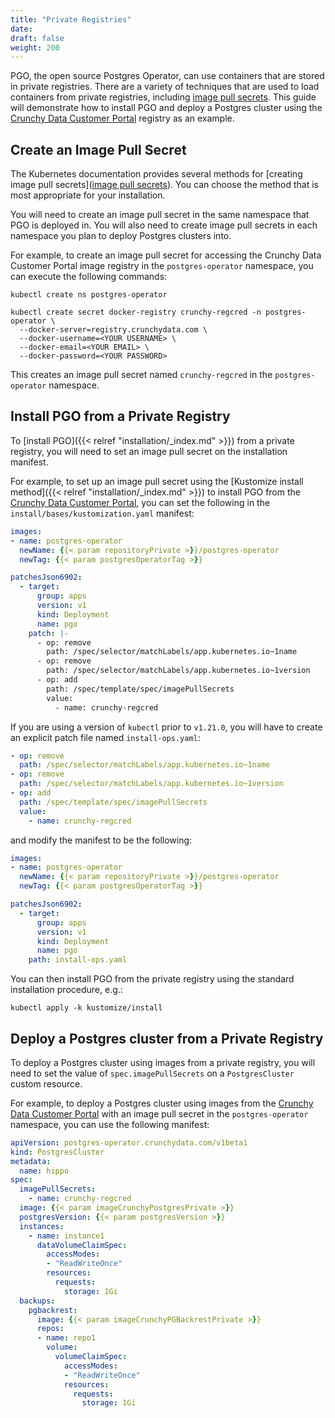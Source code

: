 ```yaml
---
title: "Private Registries"
date:
draft: false
weight: 200
---
```


PGO, the open source Postgres Operator, can use containers that are stored in private registries. There are a variety of techniques that are used to load containers from private registries, including [image pull secrets](https://kubernetes.io/docs/tasks/configure-pod-container/pull-image-private-registry/). This guide will demonstrate how to install PGO and deploy a Postgres cluster using the [Crunchy Data Customer Portal](https://access.crunchydata.com/) registry as an example.

## Create an Image Pull Secret

The Kubernetes documentation provides several methods for [creating image pull secrets]([image pull secrets](https://kubernetes.io/docs/tasks/configure-pod-container/pull-image-private-registry/)). You can choose the method that is most appropriate for your installation.

You will need to create an image pull secret in the same namespace that PGO is deployed in. You will also need to create image pull secrets in each namespace you plan to deploy Postgres clusters into.

For example, to create an image pull secret for accessing the Crunchy Data Customer Portal image registry in the `postgres-operator` namespace, you can execute the following commands:

```shell
kubectl create ns postgres-operator

kubectl create secret docker-registry crunchy-regcred -n postgres-operator \
  --docker-server=registry.crunchydata.com \
  --docker-username=<YOUR USERNAME> \
  --docker-email=<YOUR EMAIL> \
  --docker-password=<YOUR PASSWORD>
```

This creates an image pull secret named `crunchy-regcred` in the `postgres-operator` namespace.

## Install PGO from a Private Registry

To [install PGO]({{< relref "installation/_index.md" >}}) from a private registry, you will need to set an image pull secret on the installation manifest.

For example, to set up an image pull secret using the [Kustomize install method]({{< relref "installation/_index.md" >}}) to install PGO from the [Crunchy Data Customer Portal](https://access.crunchydata.com/), you can set the following in the `install/bases/kustomization.yaml` manifest:

```yaml
images:
- name: postgres-operator
  newName: {{< param repositoryPrivate >}}/postgres-operator
  newTag: {{< param postgresOperatorTag >}}

patchesJson6902:
  - target:
      group: apps
      version: v1
      kind: Deployment
      name: pgo
    patch: |-
      - op: remove
        path: /spec/selector/matchLabels/app.kubernetes.io~1name
      - op: remove
        path: /spec/selector/matchLabels/app.kubernetes.io~1version
      - op: add
        path: /spec/template/spec/imagePullSecrets
        value:
          - name: crunchy-regcred
```

If you are using a version of `kubectl` prior to `v1.21.0`, you will have to create an explicit patch file named `install-ops.yaml`:

```yaml
- op: remove
  path: /spec/selector/matchLabels/app.kubernetes.io~1name
- op: remove
  path: /spec/selector/matchLabels/app.kubernetes.io~1version
- op: add
  path: /spec/template/spec/imagePullSecrets
  value:
    - name: crunchy-regcred
```

and modify the manifest to be the following:

```yaml
images:
- name: postgres-operator
  newName: {{< param repositoryPrivate >}}/postgres-operator
  newTag: {{< param postgresOperatorTag >}}

patchesJson6902:
  - target:
      group: apps
      version: v1
      kind: Deployment
      name: pgo
    path: install-ops.yaml
```

You can then install PGO from the private registry using the standard installation procedure, e.g.:

```shell
kubectl apply -k kustomize/install
```

## Deploy a Postgres cluster from a Private Registry

To deploy a Postgres cluster using images from a private registry, you will need to set the value of `spec.imagePullSecrets` on a `PostgresCluster` custom resource.

For example, to deploy a Postgres cluster using images from the [Crunchy Data Customer Portal](https://access.crunchydata.com/) with an image pull secret in the `postgres-operator` namespace, you can use the following manifest:

```yaml
apiVersion: postgres-operator.crunchydata.com/v1beta1
kind: PostgresCluster
metadata:
  name: hippo
spec:
  imagePullSecrets:
    - name: crunchy-regcred
  image: {{< param imageCrunchyPostgresPrivate >}}
  postgresVersion: {{< param postgresVersion >}}
  instances:
    - name: instance1
      dataVolumeClaimSpec:
        accessModes:
        - "ReadWriteOnce"
        resources:
          requests:
            storage: 1Gi
  backups:
    pgbackrest:
      image: {{< param imageCrunchyPGBackrestPrivate >}}
      repos:
      - name: repo1
        volume:
          volumeClaimSpec:
            accessModes:
            - "ReadWriteOnce"
            resources:
              requests:
                storage: 1Gi
```
